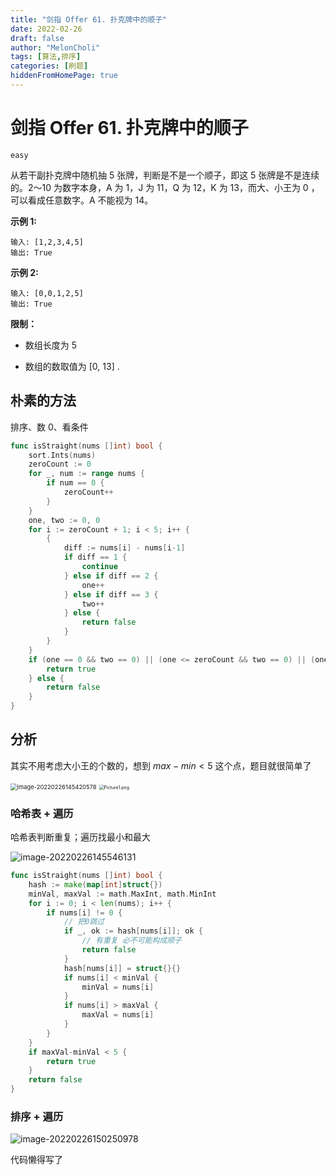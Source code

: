 ```yaml
---
title: "剑指 Offer 61. 扑克牌中的顺子"
date: 2022-02-26
draft: false
author: "MelonCholi"
tags: [算法,排序]
categories: [刷题]
hiddenFromHomePage: true
---
```


# 剑指 Offer 61. 扑克牌中的顺子

`easy` 

从若干副扑克牌中随机抽 5 张牌，判断是不是一个顺子，即这 5 张牌是不是连续的。2～10 为数字本身，A 为 1，J 为 11，Q 为 12，K 为 13，而大、小王为 0 ，可以看成任意数字。A 不能视为 14。

**示例 1:**

```
输入: [1,2,3,4,5]
输出: True
```

**示例 2:**

```
输入: [0,0,1,2,5]
输出: True
```

**限制：**

- 数组长度为 5 

- 数组的数取值为 [0, 13] .

## 朴素的方法

排序、数 0、看条件

```go
func isStraight(nums []int) bool {
	sort.Ints(nums)
	zeroCount := 0
	for _, num := range nums {
		if num == 0 {
			zeroCount++
		}
	}
	one, two := 0, 0
	for i := zeroCount + 1; i < 5; i++ {
		{
			diff := nums[i] - nums[i-1]
			if diff == 1 {
				continue
			} else if diff == 2 {
				one++
			} else if diff == 3 {
				two++
			} else {
				return false
			}
		}
	}
	if (one == 0 && two == 0) || (one <= zeroCount && two == 0) || (one == 0 && two*2 <= zeroCount) {
		return true
	} else {
		return false
	}
}
```

## 分析

其实不用考虑大小王的个数的，想到 $max-min<5$ 这个点，题目就很简单了

<img src="https://markdown-1303167219.cos.ap-shanghai.myqcloud.com/image-20220226145420578.png" alt="image-20220226145420578" style="zoom: 67%;" />

<img src="https://markdown-1303167219.cos.ap-shanghai.myqcloud.com/df03847e2d04a3fcb5649541d4b6733fb2cb0d9293c3433823e04935826c33ef-Picture1.png" alt="Picture1.png" style="zoom: 50%;" />

### 哈希表 + 遍历

哈希表判断重复；遍历找最小和最大

![image-20220226145546131](https://markdown-1303167219.cos.ap-shanghai.myqcloud.com/image-20220226145546131.png)

```go
func isStraight(nums []int) bool {
	hash := make(map[int]struct{})
	minVal, maxVal := math.MaxInt, math.MinInt
	for i := 0; i < len(nums); i++ {
		if nums[i] != 0 {
			// 把0跳过
			if _, ok := hash[nums[i]]; ok {
				// 有重复 必不可能构成顺子
				return false
			}
			hash[nums[i]] = struct{}{}
			if nums[i] < minVal {
				minVal = nums[i]
			}
			if nums[i] > maxVal {
				maxVal = nums[i]
			}
		}
	}
	if maxVal-minVal < 5 {
		return true
	}
	return false
}
```

### 排序 + 遍历

![image-20220226150250978](https://markdown-1303167219.cos.ap-shanghai.myqcloud.com/image-20220226150250978.png)

代码懒得写了